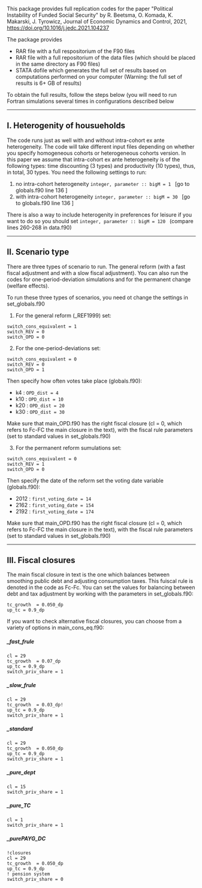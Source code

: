 This package provides full replication codes for the paper "Political Instability of Funded Social Security" by R. Beetsma, O. Komada, K. Makarski, J. Tyrowicz, Journal of Economic Dynamics and Control, 2021, https://doi.org/10.1016/j.jedc.2021.104237

The package provides
* RAR file with a full respositorium of the F90 files
* RAR file with a full repositorium of the data files (which should be placed in the same directory as F90 files)
* STATA dofile which generates the full set of results based on computations performed on your computer
(Warning: the full set of results is 6+ GB of results)

To obtain the full results, follow the steps below (you will need to run Fortran simulations several times in configurations described below

-------	
I. Heterogenity of housueholds
-------
The code runs just as well with and without intra-cohort ex ante heterogeneity. The code will take different input files depending on whether you specify homogeneous cohorts or heterogeneous cohorts version. In this paper we assume that intra-cohort ex ante heterogeneity is of the following types: time discounting (3 types) and productivity (10 types), thus, in total, 30 types. 
You need the following settings to run:
1. no intra-cohort heterogeneity 
	```integer, parameter :: bigM = 1 ``` [go to globals.f90 line 136 ]
2. with intra-cohort heterogeneity 
	```integer, parameter :: bigM = 30 ``` [go to globals.f90 line 136 ]
	
There is also a way to include heterogenity in preferences for leisure if you want to do so you should set ```integer, parameter :: bigM = 120 ```  (compare lines 260-268 in data.f90)
				
-------		
II. Scenario type 
-------	
There are three types of scenario to run. The general reform (with a fast fiscal adjustment and with a slow fiscal adjustment). You can also run the codes for one-period-deviation simulations and for the permanent change (welfare effects).

To run these three types of scenarios, you need ot change the settings in set_globals.f90
1. For the general reform (_REF1999) set:

```
switch_cons_equivalent = 1
switch_REV = 0 
switch_OPD = 0 
```
		
2. For the one-period-deviations set: 

```
switch_cons_equivalent = 0
switch_REV = 0 
switch_OPD = 1 
```

Then  specify how often votes take place (globals.f90):
- k4 :  ```OPD_dist = 4```
- k10 : ```OPD_dist = 10```
- k20 :  ```OPD_dist = 20```
- k30 : ```OPD_dist = 30```

Make sure that main_OPD.f90 has the right fiscal closure (cl = 0, which  refers to Fc-FC the main closure in the text), with the fiscal rule parameters (set to standard values in set_globals.f90)

3. For the permanent reform sumulations set:

```
switch_cons_equivalent = 0
switch_REV = 1 
switch_OPD = 0 
```

Then specify the date of the reform set the voting date variable (globals.f90):
- 2012 : ```first_voting_date = 14```
- 2162 : ```first_voting_date = 154```
- 2192 : ```first_voting_date = 174```


Make sure that main_OPD.f90 has the right fiscal closure (cl = 0, which  refers to Fc-FC the main closure in the text), with the fiscal rule parameters (set to standard values in set_globals.f90)

-------		
III. Fiscal closures 
-------	

The main fiscal closure in text is the one which balances between smoothing public debt and adjusting consumption taxes. This fuiscal rule is denoted in the code as Fc-Fc. You can set the values for balancing between debt and tax adjustment by working with the parameters in set_globals.f90:

```
tc_growth  = 0.050_dp
up_tc = 0.9_dp 
```

If you want to check alternative fiscal closures, you can choose from a variety of options in main_cons_eq.f90:
##### _fast_frule

```
cl = 29
tc_growth  = 0.07_dp 
up_tc = 0.9_dp 
switch_priv_share = 1
```
		
#####  _slow_frule

```
cl = 29
tc_growth  = 0.03_dp!
up_tc = 0.9_dp 
switch_priv_share = 1
```

#####  _standard

```
cl = 29
tc_growth  = 0.050_dp
up_tc = 0.9_dp 
switch_priv_share = 1
```

#####  _pure_dept

```
cl = 15 
switch_priv_share = 1
```

#####   _pure_TC

```
cl = 1 
switch_priv_share = 1
```

##### _purePAYG_DC

```
!closures
cl = 29
tc_growth  = 0.050_dp
up_tc = 0.9_dp 
! pension system 
switch_priv_share = 0
```
